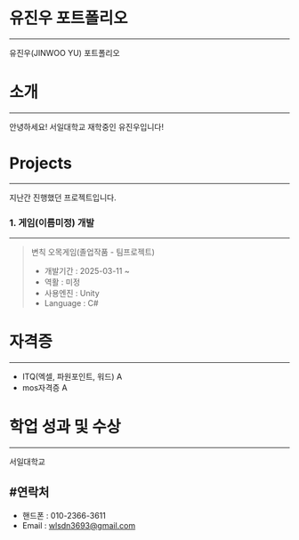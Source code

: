 # 유진우 포트폴리오
---
유진우(JINWOO YU) 포트폴리오
# 소개
---
안녕하세요! 서일대학교 재학중인 유진우입니다!

# Projects
---
지난간 진행했던 프로젝트입니다.

### 1. 게임(이름미정) 개발
---
> 변칙 오목게임(졸업작품 - 팀프로젝트)
> + 개발기간 : 2025-03-11 ~
> + 역활 : 미정
> + 사용엔진 : Unity
> + Language : C#


# 자격증
---
+ ITQ(엑셀, 파원포인트, 워드) A
+ mos자격증 A


# 학업 성과 및 수상
---
서일대학교 


#연락처
---
+ 핸드폰 : 010-2366-3611
+ Email : wlsdn3693@gmail.com
